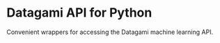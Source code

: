 
Datagami API for Python
=======================

Convenient wrappers for accessing the Datagami machine learning API.
